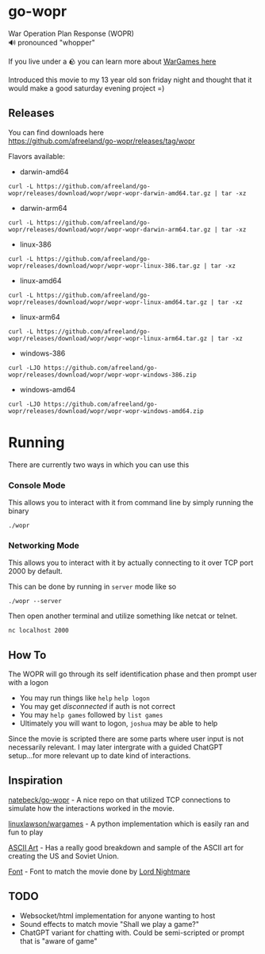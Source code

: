 # go-wopr

War Operation Plan Response (WOPR)  
🔊 pronounced "whopper"

If you live under a 🪨 you can learn more about [WarGames here](https://en.wikipedia.org/wiki/WarGames)

Introduced this movie to my 13 year old son friday night and thought that it would make a good saturday evening project =)

Releases
---
You can find downloads here  
https://github.com/afreeland/go-wopr/releases/tag/wopr  

Flavors available:
- darwin-amd64  
```
curl -L https://github.com/afreeland/go-wopr/releases/download/wopr/wopr-wopr-darwin-amd64.tar.gz | tar -xz
```
- darwin-arm64
```
curl -L https://github.com/afreeland/go-wopr/releases/download/wopr/wopr-wopr-darwin-arm64.tar.gz | tar -xz
```
- linux-386
```
curl -L https://github.com/afreeland/go-wopr/releases/download/wopr/wopr-wopr-linux-386.tar.gz | tar -xz
```
- linux-amd64
```
curl -L https://github.com/afreeland/go-wopr/releases/download/wopr/wopr-wopr-linux-amd64.tar.gz | tar -xz
```
- linux-arm64
```
curl -L https://github.com/afreeland/go-wopr/releases/download/wopr/wopr-wopr-linux-arm64.tar.gz | tar -xz
```
- windows-386
```
curl -LJO https://github.com/afreeland/go-wopr/releases/download/wopr/wopr-wopr-windows-386.zip
```
- windows-amd64
```
curl -LJO https://github.com/afreeland/go-wopr/releases/download/wopr/wopr-wopr-windows-amd64.zip
```


# Running 

There are currently two ways in which you can use this

### Console Mode
This allows you to interact with it from command line by simply running the binary  
```
./wopr
```  

### Networking Mode
This allows you to interact with it by actually connecting to it over TCP port 2000 by default.

This can be done by running in `server` mode like so
```
./wopr --server
```

Then open another terminal and utilize something like netcat or telnet.

```
nc localhost 2000
```

## How To
The WOPR will go through its self identification phase and then prompt user with a logon

- You may run things like `help` `help logon`
- You may get _disconnected_ if auth is not correct
- You may `help games` followed by `list games`
- Ultimately you will want to logon, `joshua` may be able to help


Since the movie is scripted there are some parts where user input is not necessarily relevant.  I may later intergrate with a guided ChatGPT setup...for more relevant up to date kind of interactions.


Inspiration
----

[natebeck/go-wopr](https://github.com/natebeck/go-wopr/blob/master/wopr.go) - A nice repo on that utilized TCP connections to simulate how the interactions worked in the movie.

[linuxlawson/wargames](https://github.com/linuxlawson/wargames) - A python implementation which is easily ran and fun to play

[ASCII Art](http://www.48k.ca/wgascii.html) - Has a really good breakdown and sample of the ASCII art for creating the US and Soviet Union.

[Font](https://www.fontstruct.com/fontstructions/show/1616604/wopr-terminal) - Font to match the movie done by [Lord Nightmare](https://www.fontstruct.com/fontstructors/59995/lord_nightmare)


TODO
-----

- Websocket/html implementation for anyone wanting to host
- Sound effects to match movie "Shall we play a game?"
- ChatGPT variant for chatting with.  Could be semi-scripted or prompt that is "aware of game"